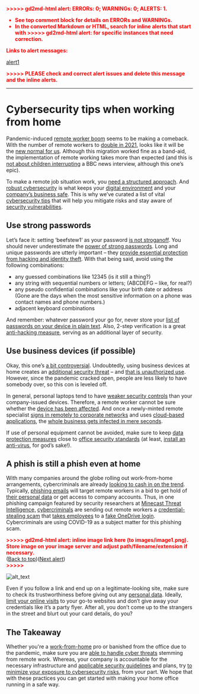 <!-- Copy and paste the converted output. -->

<!-----
NEW: Check the "Suppress top comment" option to remove this info from the output.

Conversion time: 0.767 seconds.


Using this Markdown file:

1. Paste this output into your source file.
2. See the notes and action items below regarding this conversion run.
3. Check the rendered output (headings, lists, code blocks, tables) for proper
   formatting and use a linkchecker before you publish this page.

Conversion notes:

* Docs to Markdown version 1.0β29
* Thu Nov 05 2020 10:11:06 GMT-0800 (PST)
* Source doc: NordVPN Newsletter #1: Cyber security tips when working from home
* This document has images: check for >>>>>  gd2md-html alert:  inline image link in generated source and store images to your server. NOTE: Images in exported zip file from Google Docs may not appear in  the same order as they do in your doc. Please check the images!

----->


<p style="color: red; font-weight: bold">>>>>>  gd2md-html alert:  ERRORs: 0; WARNINGs: 0; ALERTS: 1.</p>
<ul style="color: red; font-weight: bold"><li>See top comment block for details on ERRORs and WARNINGs. <li>In the converted Markdown or HTML, search for inline alerts that start with >>>>>  gd2md-html alert:  for specific instances that need correction.</ul>

<p style="color: red; font-weight: bold">Links to alert messages:</p><a href="#gdcalert1">alert1</a>

<p style="color: red; font-weight: bold">>>>>> PLEASE check and correct alert issues and delete this message and the inline alerts.<hr></p>



# Cybersecurity tips when working from home

Pandemic-induced [remote worker boom](https://hackernoon.com/the-state-of-data-privacy-in-2020-21523yyk) seems to be making a comeback.  With the number of remote workers to [double in 2021](https://hackernoon.com/tagged/data-privacy), looks like it will be the [new normal for us](https://hackernoon.com/is-there-a-middle-ground-between-privacy-and-convenience-f6eo322s).  Although this migration worked fine as a band-aid, the implementation of remote working takes more than expected (and this is [not about children interrupting](https://hackernoon.com/how-to-protect-online-privacy-easy-steps-for-daily-activities-bet32a7) a BBC news interview, although this one’s epic). 

To make a remote job situation work, you [need a structured approach](https://hackernoon.com/privacy-protection-and-web3-analytics-ro1p3yga). And [robust cybersecurity](https://hackernoon.com/the-ultimate-guide-to-privacy-and-security-tools-zw463tsm) is what keeps your [digital environment](https://hackernoon.com/how-to-develop-a-human-centric-security-policy-j6h037wk) and your [company’s business safe](https://hackernoon.com/try-these-steps-for-increasing-privacy-and-security-on-windows-10-cn673tzg). This is why we’ve curated a list of vital [cybersecurity tips](https://hackernoon.com/tagged/privacy) that will help you mitigate risks and stay aware of [security vulnerabilities](https://www.hackernoon.com/how-developers-should-invest-their-time-2e1b3uww).


## Use strong passwords

Let’s face it: setting ‘beefstew1’ as your password [is not stroganoff](https://hackernoon.com/4-privacy-tips-for-distance-learning-students-g6g3u8s). You should never underestimate the [power of strong passwords](https://hackernoon.com/the-best-privacy-focused-browsers-in-2019-13xa2sp2). Long and unique passwords are utterly important – they [provide essential protection from hacking and identity theft](https://hackernoon.com/what-being-an-army-ranger-taught-me-about-being-a-project-manager-4m133eby). With that being said, avoid using the following combinations:



*   any guessed combinations like 12345 (is it still a thing?)
*   any string with sequential numbers or letters; (ABCDEFG – like, for real?)
*   any pseudo confidential combinations like your birth date or address (Gone are the days when the most sensitive information on a phone was contact names and phone numbers.)
*   adjacent keyboard combinations

And remember: whatever password your go for, never store your [list of passwords on your device in plain text](https://hackernoon.com/tagged/facebook-privacy). Also, 2-step verification is a great [anti-hacking measure](https://hackernoon.com/how-is-anonymous-view-different-from-private-mode-8pr3twr), serving as an additional layer of security.


## Use business devices (if possible)

Okay, this one’s [a bit controversial](https://www.hackernoon.com/illusion-of-choice-you-arent-deciding-how-important-your-privacy-is-d65q3tfi). Undoubtedly, using business devices at home creates an [additional security threat](https://hackernoon.com/thanks-facebook-now-we-all-know-why-privacy-is-important-fccd630d73d1) – and [that is unauthorized use](https://hackernoon.com/artificial-intelligence-and-online-privacy-blessing-and-a-curse-8k1r3tap). However, since the pandemic cracked open, people are less likely to have somebody over, so this con is leveled off.

In general, personal laptops tend to have [weaker security controls](https://hackernoon.com/security-for-pms-how-to-part-ii-oa1j3tm7) than your company-issued devices. Therefore, a remote worker cannot be sure whether the [device has been affected](https://hackernoon.com/what-about-the-illusion-of-choice-jz1r3wyd). And once a newly-minted remote specialist [signs in remotely to corporate networks](https://hackernoon.com/great-news-about-self-regulation-in-vpn-industry-i2coalitions-vti-essentials-hzk3t01) and uses [cloud-based applications](https://hackernoon.com/zero-trust-architecture-security-decoded-kl1g3wvd?source=rss), the [whole business gets infected in mere seconds](https://hackernoon.com/what-could-have-prevented-2020s-massive-twitter-hack-zm2m3ud8).

If use of personal equipment cannot be avoided, make sure to keep [data protection measures](https://hackernoon.com/my-rights-to-privacy-8bbeb93dc8d2) close to [office security standards](https://hackernoon.com/how-to-make-an-internal-employee-survey-on-endpoint-security-vo103tag) (at least, [install an anti-virus](https://hackernoon.com/tagged/online-privacy), for god’s sake!).

 


## A phish is still a phish even at home

With many companies around the globe rolling out work-from-home arrangements, cybercriminals are already [looking to cash in on the trend](https://hackernoon.com/amazon-engineer-jackson-kelley-is-working-on-data-privacy-in-alexa-op723tym).  Typically, [phishing emails](https://hackernoon.com/a-beginners-guide-to-the-dark-web-and-online-anonymity-2p2j3uwi) will target remote workers in a bid to get hold of [their personal data](https://hackernoon.com/how-to-handle-eu-data-without-the-eu-us-privacy-shield-framework-co3t3uwr) or get access to company accounts. Thus, in one phishing campaign featured by security researchers at [Minecast Threat Intelligence,](https://www.mimecast.com/content/threat-intelligence/) [cybercriminals](https://hackernoon.com/why-we-should-all-care-about-privacy-onlineinterview-tutanotas-hanna-bozakov-07193uga) are sending out remote workers a [credential-stealing scam](https://hackernoon.com/detecting-and-preventing-insider-threats-to-your-company-an-overview-hw3r3wp0) that [takes employees](https://hackernoon.com/4-strategies-to-enhance-employee-engagement-vi1i3tta) to a [fake OneDrive login](https://www.hackernoon.com/12-ways-to-create-the-best-working-environments-for-devs-561j3t13). Cybercriminals are using COVID-19 as a subject matter for this phishing scam.



<p id="gdcalert1" ><span style="color: red; font-weight: bold">>>>>>  gd2md-html alert: inline image link here (to images/image1.png). Store image on your image server and adjust path/filename/extension if necessary. </span><br>(<a href="#">Back to top</a>)(<a href="#gdcalert2">Next alert</a>)<br><span style="color: red; font-weight: bold">>>>>> </span></p>


![alt_text](images/image1.png "image_tooltip")


 

Even if you follow a link and end up on a legitimate-looking site, make sure to check its trustworthiness before giving out any [personal data](https://hackernoon.com/amazon-engineer-jackson-kelley-is-working-on-data-privacy-in-alexa-op723tym). Ideally, [limit your online visits](https://hackernoon.com/7-basic-tips-for-surfing-the-internet-safely-ux3j3uof) to your go-to websites and don’t give away your credentials like it’s a party flyer. After all, you don’t come up to the strangers in the street and blurt out your card details, do you?


## The Takeaway

Whether you're a [work-from-home](https://hackernoon.com/easiest-guide-to-keep-your-zoom-meetings-safe-from-zoombombing-5f1j3uuw) pro or banished from the office due to the pandemic, make sure you are [able to handle cyber threats](https://community.hackernoon.com/t/ask-me-anything-with-ax-sharma-security-researcher-and-noonies-nominee/55445/13) stemming from remote work. Whereas, your company is accountable for the necessary infrastructure and [applicable security guidelines](https://hackernoon.com/securing-sensitive-customer-information-in-the-age-of-data-yfl3wgv) and plans, try [to minimize your exposure to cybersecurity risks](https://hackernoon.com/main-security-concepts-and-the-importance-of-data-privacy-mg8o3ur3), from your part. We hope that with these practices you can get started with making your home office running in a safe way. 
